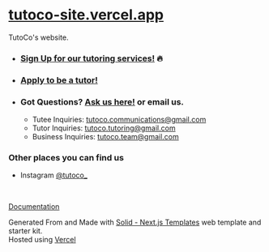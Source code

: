 # [tutoco-site.vercel.app](https://tutoco-site.vercel.app/)

TutoCo's website.


* ### [Sign Up for our tutoring services!](https://tutoco-site.vercel.app/sign-up) 🔥
* ### [Apply to be a tutor!](https://tutoco-site.vercel.app/tutor-apply)
* ### Got Questions? [Ask us here!](https://tutoco-site.vercel.app/support) or email us.
    * Tutee Inquiries: [tutoco.communications@gmail.com](mailto:tutoco.communications@gmail.com)
    * Tutor Inquiries: [tutoco.tutoring@gmail.com](mailto:tutoco.tutoring@gmail.com)
    * Business Inquiries: [tutoco.team@gmail.com](mailto:tutoco.team@gmail.com)

### Other places you can find us
* Instagram [@tutoco_](https://www.instagram.com/tutoco_/) <br />
<br />


[Documentation](https://nextjstemplates.com/docs)

Generated From and Made with [Solid - Next.js Templates](https://github.com/NextJSTemplates/solid-nextjs) web template and starter kit. <br />
Hosted using [Vercel](https://vercel.com/)

